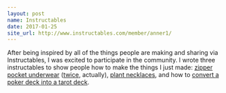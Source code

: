 ```yaml
---
layout: post
name: Instructables
date: 2017-01-25
site_url: http://www.instructables.com/member/anner1/
---
```


After being inspired by all of the things people are making and sharing via Instructables, I was excited to participate in the community. I wrote three instructables to show people how to make the things I just made: <a href="http://www.instructables.com/id/Ladies-Zipper-Pocket-Underpants/" target="_blank" alt="instructable">zipper pocket underwear</a> (<a href="http://www.instructables.com/id/Zipper-Pocket-Underpants-With-Bottom-Loading-Zippe/" target="_blank" alt="instructable">twice</a>, actually), <a href="http://www.instructables.com/id/Wooden-Air-Plant-Necklace/" target="_blank" alt="instructable">plant necklaces</a>, and how to <a href="http://www.instructables.com/id/Convert-Poker-Cards-to-Tarot-Cards/" target="_blank" alt="instructable">convert a poker deck into a tarot deck</a>.





